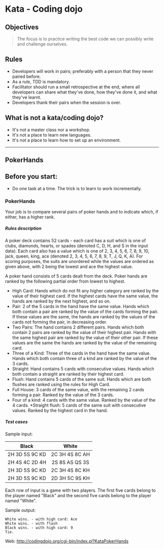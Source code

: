 # Kata - Coding dojo

## Objectives
>The focus is to practice writing the best code we can possibly write and challenge ourselves.

## Rules
* Developers will work in pairs; preferably with a person that they never paired before.
* As a rule, TDD is mandatory.
* Facilitator should run a small retrospective at the end, where all developers can share what they've done, how they've done it, and what they've learnt.
* Developers thank their pairs when the session is over.

## What is not a kata/coding dojo?
* It's not a master class nor a workshop.
* It's not a place to learn new languages.
* It's not a place to learn how to set up an environment.

***

## PokerHands

## Before you start:
* Do one task at a time. The trick is to learn to work incrementally.

### PokerHands

Your job is to compare several pairs of poker hands and to indicate which, if either, has a higher rank.

##### Rules description
A poker deck contains 52 cards - each card has a suit which is one of clubs, diamonds, hearts, or spades (denoted C, D, H, and S in the input data). Each card also has a value which is one of 2, 3, 4, 5, 6, 7, 8, 9, 10, jack, queen, king, ace (denoted 2, 3, 4, 5, 6, 7, 8, 9, T, J, Q, K, A). For scoring purposes, the suits are unordered while the values are ordered as given above, with 2 being the lowest and ace the highest value.

A poker hand consists of 5 cards dealt from the deck. Poker hands are ranked by the following partial order from lowest to highest.

* High Card: Hands which do not fit any higher category are ranked by the value of their highest card. If the highest cards have the same value, the hands are ranked by the next highest, and so on.
* Pair: 2 of the 5 cards in the hand have the same value. Hands which both contain a pair are ranked by the value of the cards forming the pair. If these values are the same, the hands are ranked by the values of the cards not forming the pair, in decreasing order.
* Two Pairs: The hand contains 2 different pairs. Hands which both contain 2 pairs are ranked by the value of their highest pair. Hands with the same highest pair are ranked by the value of their other pair. If these values are the same the hands are ranked by the value of the remaining card.
* Three of a Kind: Three of the cards in the hand have the same value. Hands which both contain three of a kind are ranked by the value of the 3 cards.
* Straight: Hand contains 5 cards with consecutive values. Hands which both contain a straight are ranked by their highest card.
* Flush: Hand contains 5 cards of the same suit. Hands which are both flushes are ranked using the rules for High Card.
* Full House: 3 cards of the same value, with the remaining 2 cards forming a pair. Ranked by the value of the 3 cards.
* Four of a kind: 4 cards with the same value. Ranked by the value of the 4 cards.
*Straight flush: 5 cards of the same suit with consecutive values. Ranked by the highest card in the hand.

##### Test cases

Sample input:

| Black          | White          |
|:--------------:|:--------------:|
| 2H 3D 5S 9C KD | 2C 3H 4S 8C AH |
| 2H 4S 4C 2D 4H | 2S 8S AS QS 3S |
| 2H 3D 5S 9C KD | 2C 3H 4S 8C KH |
| 2H 3D 5S 9C KD | 2D 3H 5C 9S KH |

Each row of input is a game with two players. The first five cards belong to the player named "Black" and the second five cards belong to the player named "White".

Sample output:

```
White wins. - with high card: Ace
White wins. - with flash
Black wins. - with high card: 9
Tie.
```

Web: http://codingdojo.org/cgi-bin/index.pl?KataPokerHands
